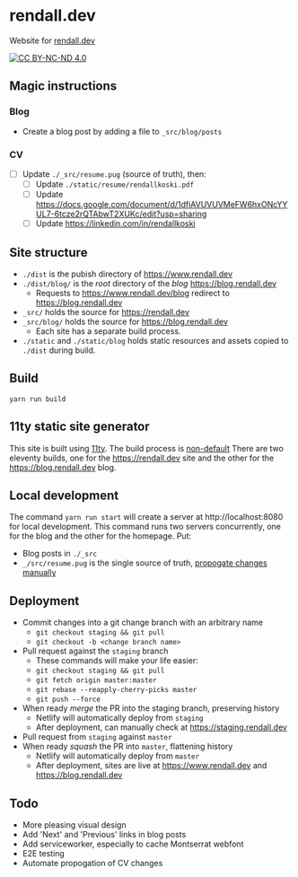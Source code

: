 # rendall.dev

Website for [rendall.dev](https://rendall.dev)

[![CC BY-NC-ND 4.0](https://i.creativecommons.org/l/by-nc-nd/4.0/88x31.png)](https://creativecommons.org/licenses/by-nc-nd/4.0/)

## Magic instructions

### Blog

- Create a blog post by adding a file to `_src/blog/posts`

### CV

- [ ] Update `./_src/resume.pug` (source of truth), then:
  - [ ] Update `./static/resume/rendallkoski.pdf`
  - [ ] Update <https://docs.google.com/document/d/1dfiAVUVUVMeFW6hxONcYYUL7-6tcze2rQTAbwT2XUKc/edit?usp=sharing>
  - [ ] Update <https://linkedin.com/in/rendallkoski>

## Site structure

- `./dist` is the pubish directory of <https://www.rendall.dev>
- `./dist/blog/` is the _root_ directory of the _blog_ <https://blog.rendall.dev>
  - Requests to <https://www.rendall.dev/blog> redirect to <https://blog.rendall.dev>
- `_src/` holds the source for <https://rendall.dev>
- `_src/blog/` holds the source for <https://blog.rendall.dev>
  - Each site has a separate build process.
- `./static` and `./static/blog` holds static resources and assets copied to `./dist` during build.

## Build

`yarn run build`

## 11ty static site generator

This site is built using [11ty](https://11ty.io). The build process is [non-default](https://github.com/11ty/eleventy/issues/342#issuecomment-448224762) There are two eleventy builds, one for the <https://rendall.dev> site and the other for the <https://blog.rendall.dev> blog.

## Local development

The command `yarn run start` will create a server at http://localhost:8080 for local development. This command runs two servers concurrently, one for the blog and the other for the homepage. Put:

- Blog posts in `./_src`
- `_/src/resume.pug` is the single source of truth, [propogate changes manually](#cv)

## Deployment

- Commit changes into a git change branch with an arbitrary name
  - `git checkout staging && git pull`
  - `git checkout -b <change branch name>`
- Pull request against the `staging` branch
  - These commands will make your life easier:
  - `git checkout staging && git pull`
  - `git fetch origin master:master`
  - `git rebase --reapply-cherry-picks master`
  - `git push --force`
- When ready _merge_ the PR into the staging branch, preserving history
  - Netlify will automatically deploy from `staging`
  - After deployment, can manually check at <https://staging.rendall.dev>
- Pull request from `staging` against `master`
- When ready _squash_ the PR into `master`, flattening history
  - Netlify will automatically deploy from `master`
  - After deployment, sites are live at <https://www.rendall.dev> and <https://blog.rendall.dev>

## Todo

- More pleasing visual design
- Add 'Next' and 'Previous' links in blog posts
- Add serviceworker, especially to cache Montserrat webfont
- E2E testing
- Automate propogation of CV changes
